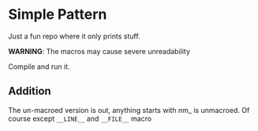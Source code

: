 # Simple Pattern

Just a fun repo where it only prints stuff.

**WARNING**: The macros may cause severe unreadability

Compile and run it.

## Addition

The un-macroed version is out, anything starts with nm_ is unmacroed. Of course except `__LINE__` and `__FILE__` macro
